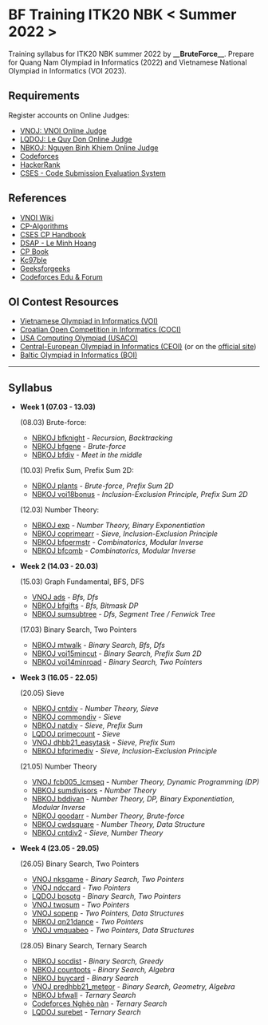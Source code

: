 # BF Training ITK20 NBK < Summer 2022 >

Training syllabus for ITK20 NBK summer 2022 by **\_\_BruteForce\_\_**. Prepare for Quang Nam Olympiad in Informatics (2022) and Vietnamese National Olympiad in Informatics (VOI 2023).

## Requirements

Register accounts on Online Judges:
- [VNOJ: VNOI Online Judge](https://oj.vnoi.info/)
- [LQDOJ: Le Quy Don Online Judge](https://lqdoj.edu.vn/)
- [NBKOJ: Nguyen Binh Khiem Online Judge](https://nbk.homes/)
- [Codeforces](https://codeforces.com/)
- [HackerRank](https://www.hackerrank.com/)
- [CSES - Code Submission Evaluation System](https://cses.fi/)

## References

- [VNOI Wiki](https://vnoi.info/wiki/Home)
- [CP-Algorithms](https://cp-algorithms.com/)
- [CSES CP Handbook](https://cses.fi/book/index.php)
- [DSAP - Le Minh Hoang](https://drive.google.com/file/d/0BwcTB8a10LBwV1J3T2xDTGhQNmM/view?resourcekey=0-R4tnYInPWCKb5W_DK_JQwQ)
- [CP Book](https://cpbook.net/)
- [Kc97ble](https://sites.google.com/site/kc97ble/)
- [Geeksforgeeks](https://www.geeksforgeeks.org/)
- [Codeforces Edu & Forum](https://codeforces.com/edu/courses)


## OI Contest Resources

- [Vietnamese Olympiad in Informatics (VOI)](https://oj.vnoi.info/problems/?category=7&point_start=&point_end=)
- [Croatian Open Competition in Informatics (COCI)](https://hsin.hr/coci/)
- [USA Computing Olympiad (USACO)](http://www.usaco.org/index.php?page=contests)
- [Central-European Olympiad in Informatics (CEOI)](https://cses.fi/ceoi/list/) (or on the [official site](http://ceoi.inf.elte.hu/))
- [Baltic Olympiad in Informatics (BOI)](https://cses.fi/boi/list/)

----
## Syllabus

- **Week 1 (07.03 - 13.03)**

    (08.03) Brute-force:
    - [NBKOJ bfknight](https://nbk.homes/problem/bfknight) - *Recursion, Backtracking*
    - [NBKOJ bfgene](https://nbk.homes/problem/bfgene) - *Brute-force*
    - [NBKOJ bfdiv](https://nbk.homes/problem/bfdiv) - *Meet in the middle*

    (10.03) Prefix Sum, Prefix Sum 2D:
    - [NBKOJ plants](https://nbk.homes/problem/plants) - *Brute-force, Prefix Sum 2D* 
    - [NBKOJ voi18bonus](https://nbk.homes/problem/voi18bonus) - *Inclusion-Exclusion Principle, Prefix Sum 2D*

    (12.03) Number Theory:
    - [NBKOJ exp](https://nbk.homes/problem/exp) - *Number Theory, Binary Exponentiation*
    - [NBKOJ coprimearr](https://nbk.homes/problem/coprimearr) - *Sieve, Inclusion-Exclusion Principle*
    - [NBKOJ bfpermstr](https://nbk.homes/problem/bfpermstr) - *Combinatorics, Modular Inverse*
    - [NBKOJ bfcomb](https://nbk.homes/problem/bfcomb) - *Combinatorics, Modular Inverse*

- **Week 2 (14.03 - 20.03)**

    (15.03) Graph Fundamental, BFS, DFS
    - [VNOJ ads](https://oj.vnoi.info/problem/ads) - *Bfs, Dfs*
    - [NBKOJ bfgifts](https://nbk.homes/problem/bfgifts) - *Bfs, Bitmask DP*
    - [NBKOJ sumsubtree](https://nbk.homes/problem/sumsubtree) - *Dfs, Segment Tree / Fenwick Tree*

    (17.03) Binary Search, Two Pointers
    - [NBKOJ mtwalk](https://nbk.homes/problem/mtwalk) - *Binary Search, Bfs, Dfs*
    - [NBKOJ voi15mincut](https://nbk.homes/problem/voi15mincut) - *Binary Search, Prefix Sum 2D*
    - [NBKOJ voi14minroad](https://nbk.homes/problem/voi14minroad) - *Binary Search, Two Pointers*

- **Week 3 (16.05 - 22.05)**
  
    (20.05) Sieve
    - [NBKOJ cntdiv](https://nbk.homes/problem/cntdiv) - *Number Theory, Sieve*
    - [NBKOJ commondiv](https://nbk.homes/problem/commondiv) - *Sieve*
    - [NBKOJ natdiv](https://nbk.homes/problem/natdiv) - *Sieve, Prefix Sum*
    - [LQDOJ primecount](https://lqdoj.edu.vn/problem/primecount) - *Sieve*
    - [VNOJ dhbb21_easytask](https://oj.vnoi.info/problem/dhbb21_easytask) - *Sieve, Prefix Sum*
    - [NBKOJ bfprimediv](https://nbk.homes/problem/bfprimediv) - *Sieve, Inclusion-Exclusion Principle*

    (21.05) Number Theory
    - [VNOJ fcb005_lcmseq](https://oj.vnoi.info/problem/fcb005_lcmseq) - *Number Theory, Dynamic Programming (DP)*
    - [NBKOJ sumdivisors](https://nbk.homes/problem/sumdivisors) - *Number Theory*
    - [NBKOJ bddivan](http://nbk.homes/problem/bddivan) - *Number Theory, DP, Binary Exponentiation, Modular Inverse*
    - [NBKOJ goodarr](https://nbk.homes/problem/goodarr) - *Number Theory, Brute-force*
    - [NBKOJ cwdsquare](https://nbk.homes/problem/cwdsquare) - *Number Theory, Data Structure*
    - [NBKOJ cntdiv2](https://nbk.homes/problem/cntdiv2) - *Sieve, Number Theory*

- **Week 4 (23.05 - 29.05)**

    (26.05) Binary Search, Two Pointers
    - [VNOJ nksgame](https://oj.vnoi.info/problem/nksgame) - *Binary Search, Two Pointers*
    - [VNOJ ndccard](https://oj.vnoi.info/problem/ndccard) - *Two Pointers*
    - [LQDOJ bosotg](https://lqdoj.edu.vn/problem/1819bosotg) - *Binary Search, Two Pointers*
    - [VNOJ twosum](https://oj.vnoi.info/problem/twosum) - *Two Pointers*
    - [VNOJ sopenp](https://oj.vnoi.info/problem/sopenp) - *Two Pointers, Data Structures*
    - [NBKOJ qn21dance](https://nbk.homes/problem/qn21dance) - *Two Pointers*
    - [VNOJ vmquabeo](https://oj.vnoi.info/problem/vmquabeo) - *Two Pointers, Data Structures*

    (28.05) Binary Search, Ternary Search
    - [NBKOJ socdist](https://nbk.homes/problem/socdist) - *Binary Search, Greedy*
    - [NBKOJ countpots](https://nbk.homes/problem/countpots) - *Binary Search, Algebra*
    - [NBKOJ buycard](https://nbk.homes/problem/buycard) - *Binary Search*
    - [VNOJ predhbb21_meteor](https://oj.vnoi.info/problem/predhbb21_meteor) - *Binary Search, Geometry, Algebra*
    - [NBKOJ bfwall](https://nbk.homes/problem/bfwall) - *Ternary Search*
    - [Codeforces Nghèo nàn](https://codeforces.com/group/G0iFI97YZN/contest/333824/problem/B) - *Ternary Search*
    - [LQDOJ surebet](https://lqdoj.edu.vn/problem/surebet) - *Ternary Search*